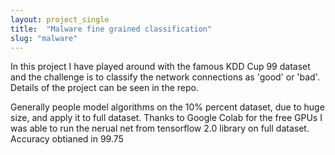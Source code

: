 ```yaml
---
layout: project_single
title:  "Malware fine grained classification"
slug: "malware"
---
```

In this project I have played around with the famous KDD Cup 99 dataset and the challenge is to classify the network connections as 'good' or 'bad'. Details of the project can be seen in the repo.

Generally people model algorithms on the 10% percent dataset, due to huge size, and apply it to full dataset. Thanks to Google Colab for the free GPUs I was able to run the nerual net from tensorflow 2.0 library on full dataset. Accuracy obtianed in 99.75